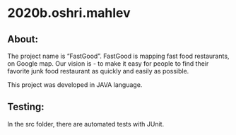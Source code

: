# 2020b.oshri.mahlev

## About:
The project name is “FastGood”.
FastGood is mapping fast food restaurants, on Google map.
Our vision is - to make it easy for people to find their favorite junk food restaurant as quickly and easily as possible.

This project was developed in JAVA language.

## Testing:
In the src folder, there are automated tests with JUnit.
